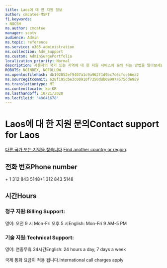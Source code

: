 ```yaml
---
title: Laos에 대 한 지원 정보
author: cmcatee-MSFT
f1.keywords:
- NOCSH
ms.author: cmcatee
manager: scotv
audience: Admin
ms.topic: reference
ms.service: o365-administration
ms.collection: Adm_Support
ms.custom: AdminSurgePortfolio
localization_priority: Normal
description: 사용자의 국가 또는 지역에 대 한 지원 서비스에 문의 하는 방법을 알아보세요.
ROBOTS: NOINDEX, NOFOLLOW
ms.openlocfilehash: db192052ef9407a1c9a962f1d9bc7c6cfcc66ea2
ms.sourcegitcommit: 628f195cbe3c00910f7350d8b09997a675dde989
ms.translationtype: MT
ms.contentlocale: ko-KR
ms.lasthandoff: 10/21/2020
ms.locfileid: "48641678"
---
```

# <a name="contact-support-for-laos"></a><span data-ttu-id="77a39-103">Laos에 대 한 지원 문의</span><span class="sxs-lookup"><span data-stu-id="77a39-103">Contact support for Laos</span></span>

<span data-ttu-id="77a39-104">[다른 국가 또는 지역을 찾습니다](../contact-support-for-business-products.md).</span><span class="sxs-lookup"><span data-stu-id="77a39-104">[Find another country or region](../contact-support-for-business-products.md).</span></span>

## <a name="phone-number"></a><span data-ttu-id="77a39-105">전화 번호</span><span class="sxs-lookup"><span data-stu-id="77a39-105">Phone number</span></span>
<span data-ttu-id="77a39-106">+ 1 312 843 5148</span><span class="sxs-lookup"><span data-stu-id="77a39-106">+1 312 843 5148</span></span>

## <a name="hours"></a><span data-ttu-id="77a39-107">시간</span><span class="sxs-lookup"><span data-stu-id="77a39-107">Hours</span></span>
### <a name="billing-support"></a><span data-ttu-id="77a39-108">청구 지원:</span><span class="sxs-lookup"><span data-stu-id="77a39-108">Billing Support:</span></span>

<span data-ttu-id="77a39-109">영어: 오전 9 시 Mon-Fri 오후 5 시</span><span class="sxs-lookup"><span data-stu-id="77a39-109">English: Mon-Fri 9 AM-5 PM</span></span>

### <a name="technical-support"></a><span data-ttu-id="77a39-110">기술 지원:</span><span class="sxs-lookup"><span data-stu-id="77a39-110">Technical Support:</span></span>

<span data-ttu-id="77a39-111">영어: 연중무휴 24시간</span><span class="sxs-lookup"><span data-stu-id="77a39-111">English: 24 hours a day, 7 days a week</span></span>

<span data-ttu-id="77a39-112">국제 통화 요금이 적용 됩니다.</span><span class="sxs-lookup"><span data-stu-id="77a39-112">International call charges apply</span></span>

